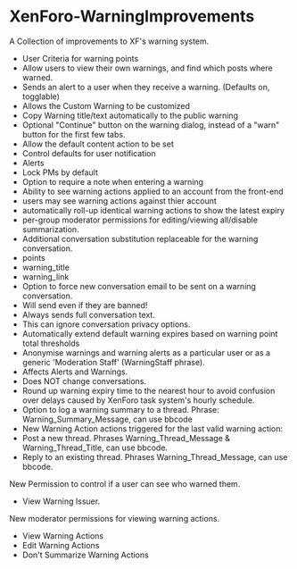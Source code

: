 XenForo-WarningImprovements
======================

A Collection of improvements to XF's warning system.

- User Criteria for warning points
- Allow users to view their own warnings, and find which posts where warned. 
- Sends an alert to a user when they receive a warning. (Defaults on, togglable)
- Allows the Custom Warning to be customized
- Copy Warning title/text automatically to the public warning
- Optional "Continue" button on the warning dialog, instead of a "warn" button for the first few tabs.
- Allow the default content action to be set
- Control defaults for user notification
 - Alerts
 - Lock PMs by default
- Option to require a note when entering a warning
- Ability to see warning actions applied to an account from the front-end
 - users may see warning actions against thier account
 - automatically roll-up identical warning actions to show the latest expiry
 - per-group moderator permissions for editing/viewing all/disable summarization.
- Additional conversation substitution replaceable for the warning conversation.
 - points
 - warning_title
 - warning_link
- Option to force new conversation email to be sent on a warning conversation. 
 - Will send even if they are banned!
 - Always sends full conversation text.
 - This can ignore conversation privacy options.
- Automatically extend default warning expires based on warning point total thresholds
- Anonymise warnings and warning alerts as a particular user or as a generic 'Moderation Staff' (WarningStaff phrase).
 - Affects Alerts and Warnings.
 - Does NOT change conversations.
- Round up warning expiry time to the nearest hour to avoid confusion over delays caused by XenForo task system's hourly schedule.
- Option to log a warning summary to a thread. Phrase: Warning_Summary_Message, can use bbcode
- New Warning Action actions triggered for the last valid warning action:
 - Post a new thread. Phrases Warning_Thread_Message & Warning_Thread_Title, can use bbcode.
 - Reply to an existing thread. Phrases Warning_Thread_Message, can use bbcode.
 
New Permission to control if a user can see who warned them.
- View Warning Issuer.

New moderator permissions for viewing warning actions.
- View Warning Actions
- Edit Warning Actions
- Don't Summarize Warning Actions

